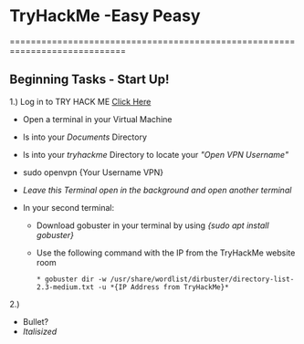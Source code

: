 # TryHackMe -Easy Peasy
============================================================================

## Beginning Tasks - Start Up!
 1.) Log in to TRY HACK ME [Click Here](https://www.tryhackme.com)
* Open a terminal in your Virtual Machine
* ls into your *Documents* Directory
* ls into your *tryhackme* Directory to locate your *"Open VPN Username"*
* sudo openvpn {Your Username VPN}
* *Leave this Terminal open in the background and open another terminal*

* In your second terminal:
     - Download gobuster in your terminal by using *{sudo apt install gobuster}*
     - Use the following command with the IP from the TryHackMe website room

           * gobuster dir -w /usr/share/wordlist/dirbuster/directory-list-2.3-medium.txt -u *{IP Address from TryHackMe}*

 2.)

- Bullet?
- *Italisized*
